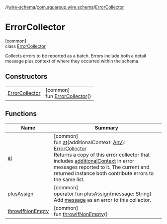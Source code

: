 //[wire-schema](../../../index.md)/[com.squareup.wire.schema](../index.md)/[ErrorCollector](index.md)

# ErrorCollector

[common]\
class [ErrorCollector](index.md)

Collects errors to be reported as a batch. Errors include both a detail message plus context of where they occurred within the schema.

## Constructors

| | |
|---|---|
| [ErrorCollector](-error-collector.md) | [common]<br>fun [ErrorCollector](-error-collector.md)() |

## Functions

| Name | Summary |
|---|---|
| [at](at.md) | [common]<br>fun [at](at.md)(additionalContext: [Any](https://kotlinlang.org/api/latest/jvm/stdlib/kotlin/-any/index.html)): [ErrorCollector](index.md)<br>Returns a copy of this error collector that includes [additionalContext](at.md) in error messages reported to it. The current and returned instance both contribute errors to the same list. |
| [plusAssign](plus-assign.md) | [common]<br>operator fun [plusAssign](plus-assign.md)(message: [String](https://kotlinlang.org/api/latest/jvm/stdlib/kotlin/-string/index.html))<br>Add [message](plus-assign.md) as an error to this collector. |
| [throwIfNonEmpty](throw-if-non-empty.md) | [common]<br>fun [throwIfNonEmpty](throw-if-non-empty.md)() |

